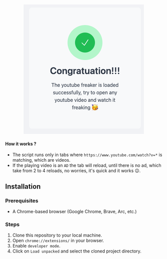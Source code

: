 
<p align="center">
  <img src="image.png" alt="alt text">
</p>

#### How it works ?
- The script runs only in tabs where `https://www.youtube.com/watch?v=*` is matching, which are videos.
- If the playing video is an `AD` the tab will reload, until there is no ad, which take from 2 to 4 reloads, no worries, it's quick and it works 😉.

## Installation

### Prerequisites

- A Chrome-based browser (Google Chrome, Brave, Arc, etc.)

### Steps

1. Clone this repository to your local machine.
2. Open `chrome://extensions/` in your browser.
3. Enable `developer mode`.
4. Click on `Load unpacked` and select the cloned project directory.
